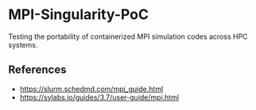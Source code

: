 # MPI-Singularity-PoC

Testing the portability of containerized MPI simulation codes across HPC systems.

## References

* https://slurm.schedmd.com/mpi_guide.html
* https://sylabs.io/guides/3.7/user-guide/mpi.html
